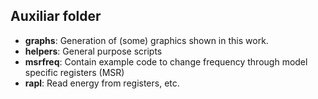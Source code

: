 ## Auxiliar folder
* **graphs**: Generation of (some) graphics shown in this work.
* **helpers**: General purpose scripts
* **msrfreq**: Contain example code to change frequency through model specific registers (MSR)
* **rapl**: Read energy from registers, etc.